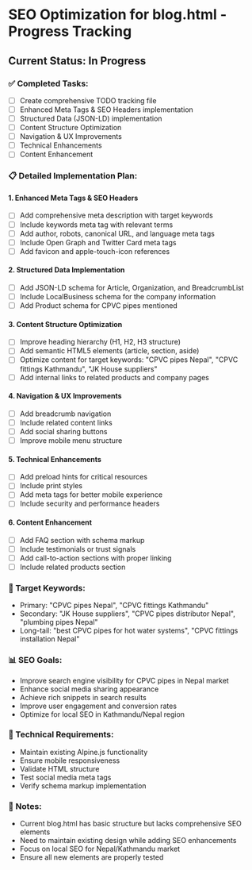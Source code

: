 # SEO Optimization for blog.html - Progress Tracking

## Current Status: In Progress

### ✅ Completed Tasks:
- [ ] Create comprehensive TODO tracking file
- [ ] Enhanced Meta Tags & SEO Headers implementation
- [ ] Structured Data (JSON-LD) implementation
- [ ] Content Structure Optimization
- [ ] Navigation & UX Improvements
- [ ] Technical Enhancements
- [ ] Content Enhancement

### 📋 Detailed Implementation Plan:

#### 1. Enhanced Meta Tags & SEO Headers
- [ ] Add comprehensive meta description with target keywords
- [ ] Include keywords meta tag with relevant terms
- [ ] Add author, robots, canonical URL, and language meta tags
- [ ] Include Open Graph and Twitter Card meta tags
- [ ] Add favicon and apple-touch-icon references

#### 2. Structured Data Implementation
- [ ] Add JSON-LD schema for Article, Organization, and BreadcrumbList
- [ ] Include LocalBusiness schema for the company information
- [ ] Add Product schema for CPVC pipes mentioned

#### 3. Content Structure Optimization
- [ ] Improve heading hierarchy (H1, H2, H3 structure)
- [ ] Add semantic HTML5 elements (article, section, aside)
- [ ] Optimize content for target keywords: "CPVC pipes Nepal", "CPVC fittings Kathmandu", "JK House suppliers"
- [ ] Add internal links to related products and company pages

#### 4. Navigation & UX Improvements
- [ ] Add breadcrumb navigation
- [ ] Include related content links
- [ ] Add social sharing buttons
- [ ] Improve mobile menu structure

#### 5. Technical Enhancements
- [ ] Add preload hints for critical resources
- [ ] Include print styles
- [ ] Add meta tags for better mobile experience
- [ ] Include security and performance headers

#### 6. Content Enhancement
- [ ] Add FAQ section with schema markup
- [ ] Include testimonials or trust signals
- [ ] Add call-to-action sections with proper linking
- [ ] Include related products section

### 🎯 Target Keywords:
- Primary: "CPVC pipes Nepal", "CPVC fittings Kathmandu"
- Secondary: "JK House suppliers", "CPVC pipes distributor Nepal", "plumbing pipes Nepal"
- Long-tail: "best CPVC pipes for hot water systems", "CPVC fittings installation Nepal"

### 📊 SEO Goals:
- Improve search engine visibility for CPVC pipes in Nepal market
- Enhance social media sharing appearance
- Achieve rich snippets in search results
- Improve user engagement and conversion rates
- Optimize for local SEO in Kathmandu/Nepal region

### 🔧 Technical Requirements:
- Maintain existing Alpine.js functionality
- Ensure mobile responsiveness
- Validate HTML structure
- Test social media meta tags
- Verify schema markup implementation

### 📝 Notes:
- Current blog.html has basic structure but lacks comprehensive SEO elements
- Need to maintain existing design while adding SEO enhancements
- Focus on local SEO for Nepal/Kathmandu market
- Ensure all new elements are properly tested
